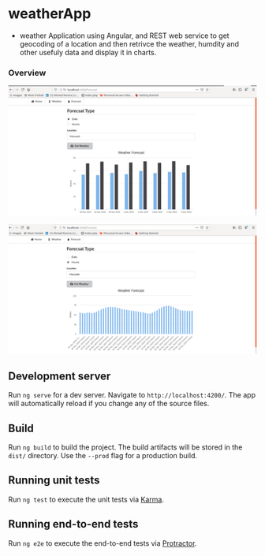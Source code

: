 # weatherApp

* weather Application using Angular, and REST web service to get geocoding of a location and then retrivce the weather, humdity and other usefuly data and display it in charts. 

### Overview 

![daily](/img/daily.png)


![hourly](img/hourly.png)


## Development server

Run `ng serve` for a dev server. Navigate to `http://localhost:4200/`. The app will automatically reload if you change any of the source files.

## Build

Run `ng build` to build the project. The build artifacts will be stored in the `dist/` directory. Use the `--prod` flag for a production build.

## Running unit tests

Run `ng test` to execute the unit tests via [Karma](https://karma-runner.github.io).

## Running end-to-end tests

Run `ng e2e` to execute the end-to-end tests via [Protractor](http://www.protractortest.org/).

